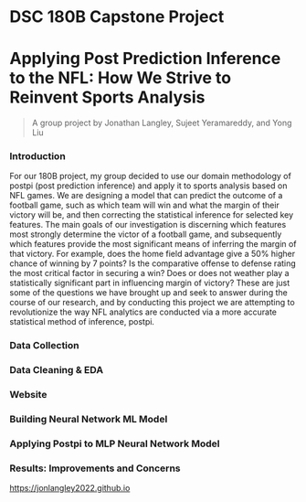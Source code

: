 # DSC 180B Capstone Project

# Applying Post Prediction Inference to the NFL: How We Strive to Reinvent Sports Analysis
 
 > A group project by Jonathan Langley, Sujeet Yeramareddy, and Yong Liu

### Introduction

For our 180B project, my group decided to use our domain methodology of postpi (post prediction inference) and apply it to sports analysis based on NFL games.  We are designing a model that can predict the outcome of a football game, such as which team will win and what the margin of their victory will be, and then correcting the statistical inference for selected key features.  The main goals of our investigation is discerning which features most strongly determine the victor of a football game, and subsequently which features provide the most significant means of inferring the margin of that victory.  For example, does the home field advantage give a 50% higher chance of winning by 7 points?  Is the comparative offense to defense rating the most critical factor in securing a win?  Does or does not weather play a statistically significant part in influencing margin of victory?  These are just some of the questions we have brought up and seek to answer during the course of our research, and by conducting this project we are attempting to revolutionize the way NFL analytics are conducted via a more accurate statistical method of inference, postpi. 

### Data Collection

### Data Cleaning & EDA

### Website 

### Building Neural Network ML Model

### Applying Postpi to MLP Neural Network Model

### Results: Improvements and Concerns



https://jonlangley2022.github.io
